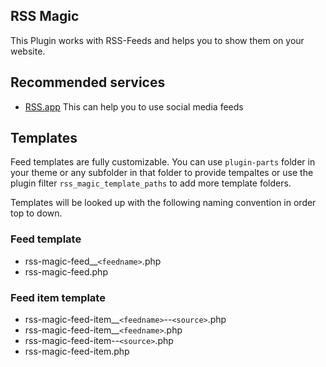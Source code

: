 ## RSS Magic

This Plugin works with RSS-Feeds and helps you to show them on your website.

## Recommended services

- [RSS.app](https://rss.app) This can help you to use social media feeds

## Templates

Feed templates are fully customizable. You can use `plugin-parts` folder in your theme or any subfolder in that folder to provide tempaltes or use the plugin filter `rss_magic_template_paths` to add more template folders.

Templates will be looked up with the following naming convention in order top to down.

### Feed template

- rss-magic-feed__`<feedname>`.php
- rss-magic-feed.php

### Feed item template

- rss-magic-feed-item__`<feedname>`--`<source>`.php
- rss-magic-feed-item__`<feedname>`.php
- rss-magic-feed-item--`<source>`.php
- rss-magic-feed-item.php